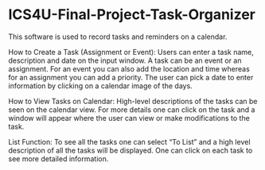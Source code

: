 # ICS4U-Final-Project-Task-Organizer
This software is used to record tasks and reminders on a calendar.

How to Create a Task (Assignment or Event):
Users can enter a task name, description and date on the input window.  A task can be an event or an assignment. For an event you can also add the location and time whereas for an assignment you can add a priority. The user can pick a date to enter information by clicking on a calendar image of the days.

How to View Tasks on Calendar:
High-level descriptions of the tasks can be seen on the calendar view. For more details one can click on the task and a window will appear where the user can view or make modifications to the task. 

List Function:
To see all the tasks one can select “To List” and a high level description of all the tasks will be displayed. One can click on each task to see more detailed information.







